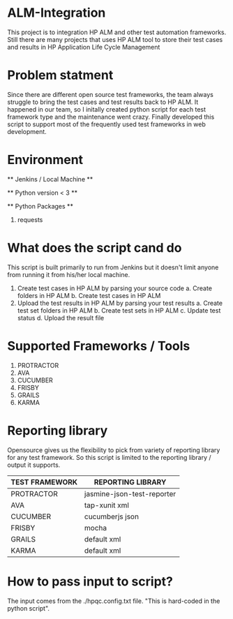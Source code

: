 # ALM-Integration
This project is to integration HP ALM and other test automation frameworks. Still there are many projects that uses HP ALM tool to store their test cases and results in HP Application Life Cycle Management

# Problem statment
Since there are different open source test frameworks, the team always struggle to bring the test cases and test results back to HP ALM. It happened in our team, so I initally created python script for each test framework type and the maintenance went crazy. Finally developed this script to support most of the frequently used test frameworks in web development.

# Environment
** Jenkins / Local Machine **

** Python version < 3 **

** Python Packages **

  1. requests

# What does the script cand do
This script is built primarily to run from Jenkins but it doesn't limit anyone from running it from his/her local machine.
1. Create test cases in HP ALM by parsing your source code
  a. Create folders in HP ALM 
  b. Create test cases in HP ALM
2. Upload the test results in HP ALM by parsing your test results
  a. Create test set folders in HP ALM 
  b. Create test sets in HP ALM
  c. Update test status
  d. Upload the result file

# Supported Frameworks / Tools
1. PROTRACTOR
2. AVA
3. CUCUMBER
4. FRISBY
5. GRAILS
6. KARMA

# Reporting library
Opensource gives us the flexibility to pick from variety of reporting library for any test framework. So this script is limited to the reporting library / output it supports.

| TEST FRAMEWORK | REPORTING LIBRARY           |
-----------------|------------------------------
|  PROTRACTOR    |  jasmine-json-test-reporter |
|  AVA           |  tap-xunit xml              |
|  CUCUMBER      |  cucumberjs json            |
|  FRISBY        |  mocha                      |
|  GRAILS        |  default xml                |
|  KARMA         |  default xml                |

# How to pass input to script?
The input comes from the ./hpqc.config.txt file. "This is hard-coded in the python script". 
